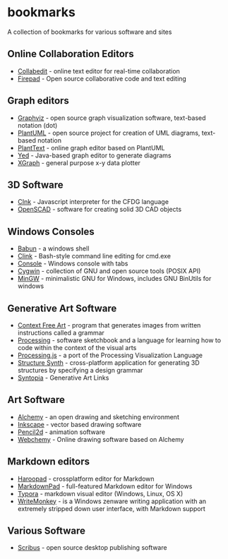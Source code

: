 # bookmarks
A collection of bookmarks for various software and sites

## Online Collaboration Editors

* [Collabedit](http://collabedit.com) - online text editor for real-time collaboration
* [Firepad](https://demo.firepad.io) - Open source collaborative code and text editing

## Graph editors

* [Graphviz](http://www.graphviz.org/) - open source graph visualization software, text-based notation (dot)
* [PlantUML](http://plantuml.com/) - open source project for creation of UML diagrams, text-based notation
* [PlantText](https://www.planttext.com/) - online graph editor based on PlantUML
* [Yed](https://www.yworks.com/products/yed) - Java-based graph editor to generate diagrams
* [XGraph](http://www.xgraph.org/) - general purpose x-y data plotter

## 3D Software

* [CInk](http://cink.applegrew.com/) - Javascript interpreter for the CFDG language
* [OpenSCAD](http://www.openscad.org/) - software for creating solid 3D CAD objects


## Windows Consoles

* [Babun](http://babun.github.io/) - a windows shell
* [Clink](https://mridgers.github.io/clink/) - Bash-style command line editing for cmd.exe
* [Console](https://github.com/cbucher/console) - Windows console with tabs
* [Cygwin](https://www.cygwin.com/) - collection of GNU and open source tools (POSIX API)
* [MinGW](http://mingw.org/) - minimalistic GNU for Windows, includes GNU BinUtils for windows

## Generative Art Software

* [Context Free Art](https://www.contextfreeart.org/) -  program that generates images from written instructions called a grammar
* [Processing](https://processing.org/) - software sketchbook and a language for learning how to code within the context of the visual arts
* [Processing.js](http://processingjs.org/) - a port of the Processing Visualization Language 
* [Structure Synth](http://structuresynth.sourceforge.net/) - cross-platform application for generating 3D structures by specifying a design grammar
* [Syntopia](http://blog.hvidtfeldts.net/index.php/generative-art-links/) - Generative Art Links

## Art Software

* [Alchemy](http://al.chemy.org/) - an open drawing and sketching environment
* [Inkscape](https://inkscape.org) - vector based drawing software
* [Pencil2d](https://www.pencil2d.org/) - animation software
* [Webchemy](http://webchemy.org) - Online drawing software based on Alchemy

## Markdown editors

* [Haroopad](http://pad.haroopress.com/) - crossplatform editor for Markdown
* [MarkdownPad](http://markdownpad.com/) - full-featured Markdown editor for Windows
* [Typora](https://typora.io/) - markdown visual editor (Windows, Linux, OS X)
* [WriteMonkey](http://writemonkey.com/) - is a Windows zenware writing application with an extremely stripped down user interface, with Markdown support

## Various Software

* [Scribus](https://www.scribus.net/) - open source desktop publishing software
